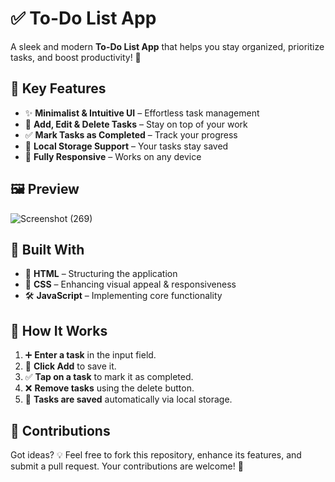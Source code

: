 # ✅ To-Do List App

A sleek and modern **To-Do List App** that helps you stay organized, prioritize tasks, and boost productivity! 🚀

## 🎯 Key Features
- ✨ **Minimalist & Intuitive UI** – Effortless task management
- 📝 **Add, Edit & Delete Tasks** – Stay on top of your work
- ✅ **Mark Tasks as Completed** – Track your progress
- 💾 **Local Storage Support** – Your tasks stay saved
- 📱 **Fully Responsive** – Works on any device

## 🖼️ Preview
![Screenshot (269)](https://github.com/user-attachments/assets/c1c5fb26-df28-452b-8992-7e60cbd514a5)

## 🔧 Built With
- 🎨 **HTML** – Structuring the application
- 💅 **CSS** – Enhancing visual appeal & responsiveness
- 🛠 **JavaScript** – Implementing core functionality

## 🚀 How It Works
1. ➕ **Enter a task** in the input field.
2. 🎯 **Click Add** to save it.
3. ✅ **Tap on a task** to mark it as completed.
4. ❌ **Remove tasks** using the delete button.
5. 🔄 **Tasks are saved** automatically via local storage.

## 🤝 Contributions
Got ideas? 💡 Feel free to fork this repository, enhance its features, and submit a pull request. Your contributions are welcome! 💖
